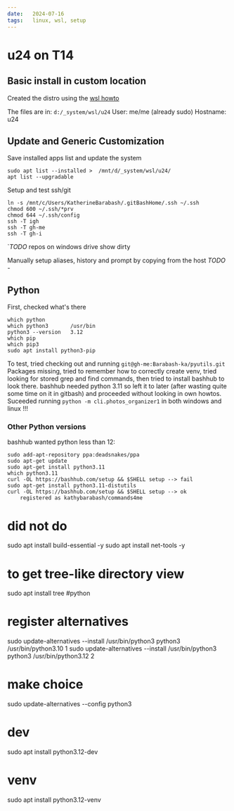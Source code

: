 ```yaml
---
date:   2024-07-16
tags:   linux, wsl, setup
---
```


# u24 on T14

## Basic install in custom location
Created the distro using the [wsl howto](../windows/wsl.md)

The files are in: `d:/_system/wsl/u24`
User: me/me (already sudo)
Hostname: u24
 
## Update and Generic Customization

Save installed apps list and update the system
```
sudo apt list --installed >  /mnt/d/_system/wsl/u24/
apt list --upgradable
```

Setup and test ssh/git
```
ln -s /mnt/c/Users/KatherineBarabash/.gitBashHome/.ssh ~/.ssh
chmod 600 ~/.ssh/*prv
chmod 644 ~/.ssh/config
ssh -T igh
ssh -T gh-me
ssh -T gh-i
```
`*TODO* repos on windows drive show dirty

Manually setup aliases, history and prompt by copying from the host 
*TODO* - 

## Python

First, checked what's there
```
which python
which python3       /usr/bin
python3 --version   3.12   
which pip
which pip3
sudo apt install python3-pip
```

To test, tried checking out and running `git@gh-me:Barabash-ka/pyutils.git`
Packages missing, tried to remember how to correctly create venv, tried looking for stored grep and find commands, then tried to install bashhub to look there. bashhub needed python 3.11 so left it to later (after wasting quite some time on it in gitbash) and proceeded without looking in own howtos.
Suceeded running `python -m cli.photos_organizer1` in both windows and linux !!!

### Other Python versions
bashhub wanted python less than 12:

```
sudo add-apt-repository ppa:deadsnakes/ppa
sudo apt-get update
sudo apt-get install python3.11
which python3.11
curl -OL https://bashhub.com/setup && $SHELL setup --> fail
sudo apt-get install python3.11-distutils
curl -OL https://bashhub.com/setup && $SHELL setup --> ok
    registered as kathybarabash/commands4me
```

# did not do
sudo apt install build-essential -y
sudo apt install net-tools -y
# to get tree-like directory view
sudo apt install tree
#python 
# register alternatives
sudo update-alternatives --install /usr/bin/python3 python3 /usr/bin/python3.10 1
sudo update-alternatives --install /usr/bin/python3 python3 /usr/bin/python3.12 2
# make choice
sudo update-alternatives --config python3
# dev
sudo apt install python3.12-dev 
# venv
sudo apt install python3.12-venv

```
